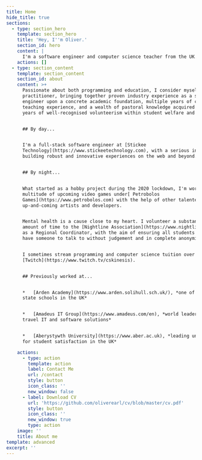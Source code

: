 ```yaml
---
title: Home
hide_title: true
sections:
  - type: section_hero
    template: section_hero
    title: 'Hey, I''m Oliver.'
    section_id: hero
    content: |
      I'm a software engineer and computer science teacher from the UK.
    actions: []
  - type: section_content
    template: section_content
    section_id: about
    content: >+
      Passionate about both programming and education, I consider myself a dual
      practitioner, bringing together proven industry experience as a software
      engineer upon a concrete academic foundation, multiple years of classroom
      teaching experience, and a wealth of pastoral knowledge acquired from
      years of well-recognised volunteerism within student welfare and support.


      ## By day...


      I'm a full-stack software engineer at [Stickee
      Technology](https://www.stickeetechnology.com), with a serious interest in
      building robust and innovative experiences on the web and beyond.


      ## By night...


      What started as a hobby project during the 2020 lockdown, I'm working on a
      multitude of upcoming video games under[ Petrobolos
      Games](https://www.petrobolos.com) with the help of other talented
      up-and-coming artists and developers. 


      Mental health is a cause close to my heart. I volunteer a substantial
      amount of time to the [Nightline Association](https://www.nightline.ac.uk)
      as a Regional Coordinator, with the aim of ensuring all students in Wales
      have someone to talk to without judgement and in complete anonymity.


      I sometimes stream programming and computer science tuition over on
      [Twitch](https://www.twitch.tv/cskinesis).


      ## Previously worked at...


      *   [Arden Academy](https://www.arden.solihull.sch.uk/), *one of the top
      state schools in the UK*


      *   [Amadeus IT Group](https://www.amadeus.com/en), *world leader of
      travel IT and software solutions*


      *   [Aberystywth University](https://www.aber.ac.uk), *leading university
      for student satisfaction in the UK*

    actions:
      - type: action
        template: action
        label: Contact Me
        url: /contact
        style: button
        icon_class: ''
        new_window: false
      - label: Download CV
        url: 'https://github.com/oliverearl/cv/blob/master/cv.pdf'
        style: button
        icon_class: ''
        new_window: true
        type: action
    image: ''
    title: About me
template: advanced
excerpt: ''
---
```

